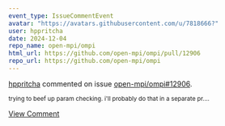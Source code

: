 ```yaml
---
event_type: IssueCommentEvent
avatar: "https://avatars.githubusercontent.com/u/7818666?"
user: hppritcha
date: 2024-12-04
repo_name: open-mpi/ompi
html_url: https://github.com/open-mpi/ompi/pull/12906
repo_url: https://github.com/open-mpi/ompi
---
```


<a href='https://github.com/hppritcha' target='_blank'>hppritcha</a> commented on issue <a href='https://github.com/open-mpi/ompi/pull/12906' target='_blank'>open-mpi/ompi#12906</a>.

<small>trying to beef up param checking.  i'll probably do that in a separate pr....</small>

<a href='https://github.com/open-mpi/ompi/pull/12906' target='_blank'>View Comment</a>